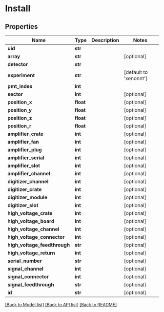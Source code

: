 # Install

## Properties
Name | Type | Description | Notes
------------ | ------------- | ------------- | -------------
**uid** | **str** |  | 
**array** | **str** |  | [optional] 
**detector** | **str** |  | 
**experiment** | **str** |  | [default to 'xenonnt']
**pmt_index** | **int** |  | 
**sector** | **int** |  | [optional] 
**position_x** | **float** |  | [optional] 
**position_y** | **float** |  | [optional] 
**position_z** | **float** |  | [optional] 
**position_r** | **float** |  | [optional] 
**amplifier_crate** | **int** |  | [optional] 
**amplifier_fan** | **int** |  | [optional] 
**amplifier_plug** | **int** |  | [optional] 
**amplifier_serial** | **int** |  | [optional] 
**amplifier_slot** | **int** |  | [optional] 
**amplifier_channel** | **int** |  | [optional] 
**digitizer_channel** | **int** |  | [optional] 
**digitizer_crate** | **int** |  | [optional] 
**digitizer_module** | **int** |  | [optional] 
**digitizer_slot** | **int** |  | [optional] 
**high_voltage_crate** | **int** |  | [optional] 
**high_voltage_board** | **int** |  | [optional] 
**high_voltage_channel** | **int** |  | [optional] 
**high_voltage_connector** | **int** |  | [optional] 
**high_voltage_feedthrough** | **str** |  | [optional] 
**high_voltage_return** | **int** |  | [optional] 
**serial_number** | **str** |  | [optional] 
**signal_channel** | **int** |  | [optional] 
**signal_connector** | **int** |  | [optional] 
**signal_feedthrough** | **str** |  | [optional] 
**id** | **str** |  | [optional] 

[[Back to Model list]](../README.md#documentation-for-models) [[Back to API list]](../README.md#documentation-for-api-endpoints) [[Back to README]](../README.md)


